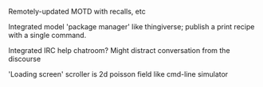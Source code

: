 Remotely-updated MOTD with recalls, etc

Integrated model 'package manager' like thingiverse; publish a print recipe with a single command.

Integrated IRC help chatroom? Might distract conversation from the discourse



'Loading screen' scroller is 2d poisson field like cmd-line simulator

